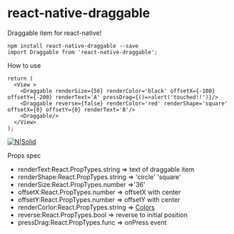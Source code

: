 # react-native-draggable
Draggable item for react-native!

```
npm install react-native-draggable --save
import Draggable from 'react-native-draggable';
```
How to use

```
return (
  <View >
    <Draggable renderSize={56} renderColor='black' offsetX={-100} offsetY={-200} renderText='A' pressDrag={()=>alert('touched!!')}/> 
    <Draggable reverse={false} renderColor='red' renderShape='square' offsetX={0} offsetY={0} renderText='B'/>
    <Draggable/>
  </View>
);
```

[![N|Solid](https://github.com/tongyy/react-native-draggable/blob/master/demo/demo.gif)]()

Props spec

* renderText:React.PropTypes.string => text of draggable item
* renderShape:React.PropTypes.string => 'circle' 'square'
* renderSize:React.PropTypes.number =>'36' 
* offsetX:React.PropTypes.number => offsetX with center
* offsetY:React.PropTypes.number => offsetY with center
* renderCorlor:React.PropTypes.string => [Colors](https://facebook.github.io/react-native/docs/colors.html)
* reverse:React.PropTypes.bool => reverse to initial position
* pressDrag:React.PropTypes.func => onPress event
    
    
   
